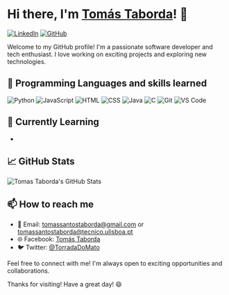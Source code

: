 # Hi there, I'm [Tomás Taborda]()! 👋

[![LinkedIn](https://img.shields.io/badge/LinkedIn-Tomás_Taborda-blue)](https://www.linkedin.com/in/tomás-taborda-a028a8234/)
[![GitHub](https://img.shields.io/github/followers/thomastabse?style=social)](https://github.com/thomastabs)

Welcome to my GitHub profile! I'm a passionate software developer and tech enthusiast. I love working on exciting projects and exploring new technologies.

## 🔧 Programming Languages and skills learned

![Python](https://img.shields.io/badge/Python-Your%20Python%20Skills-yellow)
![JavaScript](https://img.shields.io/badge/JavaScript-Your%20JS%20Skills-yellow)
![HTML](https://img.shields.io/badge/HTML-Your%20HTML%20Skills-orange)
![CSS](https://img.shields.io/badge/CSS-Your%20CSS%20Skills-orange)
![Java](https://img.shields.io/badge/Java-Your%20Java%20Skills-purple)
![C](https://img.shields.io/badge/C++-Your%20C++%20Skills-purple)
![Git](https://img.shields.io/badge/Git-Your%20Git%20Skills-blue)
![VS Code](https://img.shields.io/badge/VS%20Code-Your%20Editor-blue)

## 🌱 Currently Learning

- 


## 📈 GitHub Stats

![Tomas Taborda's GitHub Stats](https://github-readme-stats.vercel.app/api?username=thomastabs&show_icons=true&hide_title=true&hide_border=true&hide=prs,issues,contribs)

## 📫 How to reach me

- 📧 Email: tomassantostaborda@gmail.com or tomassantostaborda@tecnico.ulisboa.pt
- 🌐 Facebook: [Tomás Taborda](https://www.facebook.com/profile.php?id=100007571926646/)
- 🐦 Twitter: [@TorradaDoMato](https://twitter.com/TorradaDoMato)

Feel free to connect with me! I'm always open to exciting opportunities and collaborations.

Thanks for visiting! Have a great day! 😄
